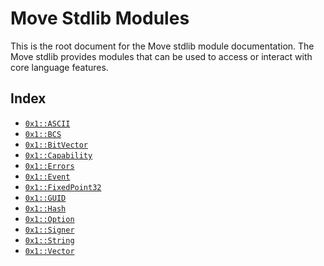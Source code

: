 
<a name="@Move_Stdlib_Modules_0"></a>

# Move Stdlib Modules


This is the root document for the Move stdlib module documentation. The Move stdlib provides modules that can be used to access or interact with core language features.


<a name="@Index_1"></a>

## Index


-  [`0x1::ASCII`](ASCII.md#0x1_ASCII)
-  [`0x1::BCS`](BCS.md#0x1_BCS)
-  [`0x1::BitVector`](BitVector.md#0x1_BitVector)
-  [`0x1::Capability`](Capability.md#0x1_Capability)
-  [`0x1::Errors`](Errors.md#0x1_Errors)
-  [`0x1::Event`](Event.md#0x1_Event)
-  [`0x1::FixedPoint32`](FixedPoint32.md#0x1_FixedPoint32)
-  [`0x1::GUID`](GUID.md#0x1_GUID)
-  [`0x1::Hash`](Hash.md#0x1_Hash)
-  [`0x1::Option`](Option.md#0x1_Option)
-  [`0x1::Signer`](Signer.md#0x1_Signer)
-  [`0x1::String`](String.md#0x1_String)
-  [`0x1::Vector`](Vector.md#0x1_Vector)


[//]: # ("File containing references which can be used from documentation")
